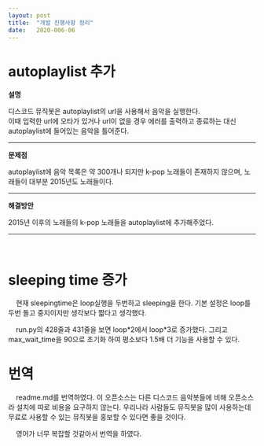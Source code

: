 ```yaml
---
layout: post
title:  "개발 진행사항 정리"
date:   2020-006-06
---
```

<!--
<title> MusicBot </title>
-->


<h1>autoplaylist 추가</h1>
<p><strong>설명</strong></p>

<p>디스코드 뮤직봇은 autoplaylist의 url을 사용해서 음악을 실행한다.<br>이때 입력한 url에 오타가 있거나 url이 없을 경우 에러를 출력하고 종료하는 대신 autoplaylist에 들어있는 음악을 틀어준다.</p>

<hr />
<p><strong>문제점</strong></p>

<p>autoplaylist에 음악 목록은 약 300개나 되지만 k-pop 노래들이 존재하지 않으며, 노래들이 대부분 2015년도 노래들이다.</p>

<hr />
<p><strong>해결방안</strong></p>

<p>2015년 이후의 노래들의 k-pop 노래들을 autoplaylist에 추가해주었다.</p>

<hr />
<p>&nbsp;</p>

<h1>sleeping time 증가</h1>
<p>
&nbsp;&nbsp;&nbsp;&nbsp;현재 sleepingtime은 loop실행을 두번하고 sleeping을 한다. 기본 설정은 loop를 두번 돌고 중지이지만 생각보다 짧다고 생각했다.  <div></div>
&nbsp;&nbsp;&nbsp;&nbsp;run.py의 428줄과 431줄을 보면 loop*2에서 loop*3로 증가했다. 그리고 max_wait_time을 90으로 초기화 하여 평소보다 1.5배 더 기능을 사용할 수 있다.  
</p>

<h1>번역</h1>
<p>
&nbsp;&nbsp;&nbsp;&nbsp;readme.md를 번역하였다. 이 오픈소스는 다른 디스코드 음악봇들에 비해 오픈소스라 설치에 따로 비용을 요구하지 않는다. 우리나라 사람들도 뮤직봇을 많이 사용하는데 무료로 사용할 수 있는 뮤직봇을 홍보할 수 있다면 좋을 것이다.<div></div>
&nbsp;&nbsp;&nbsp;&nbsp;영어가 너무 복잡할 것같아서 번역을 하였다.
</p>
